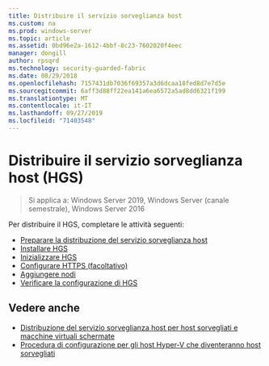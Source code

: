 ```yaml
---
title: Distribuire il servizio sorveglianza host
ms.custom: na
ms.prod: windows-server
ms.topic: article
ms.assetid: 0bd96e2a-1612-4bbf-8c23-7602020f4eec
manager: dongill
author: rpsqrd
ms.technology: security-guarded-fabric
ms.date: 08/29/2018
ms.openlocfilehash: 7157431db7036f69357a3d6dcaa18fed8d7e7d5e
ms.sourcegitcommit: 6aff3d88ff22ea141a6ea6572a5ad8dd6321f199
ms.translationtype: MT
ms.contentlocale: it-IT
ms.lasthandoff: 09/27/2019
ms.locfileid: "71403548"
---
```

# <a name="deploy-the-host-guardian-service-hgs"></a>Distribuire il servizio sorveglianza host (HGS)

>Si applica a: Windows Server 2019, Windows Server (canale semestrale), Windows Server 2016


Per distribuire il HGS, completare le attività seguenti:

- [Preparare la distribuzione del servizio sorveglianza host](guarded-fabric-prepare-for-hgs.md)
- [Installare HGS](guarded-fabric-choose-where-to-install-hgs.md)
- [Inizializzare HGS](guarded-fabric-initialize-hgs.md)
- [Configurare HTTPS (facoltativo)](guarded-fabric-configure-hgs-https.md)
- [Aggiungere nodi](guarded-fabric-configure-additional-hgs-nodes.md)
- [Verificare la configurazione di HGS](guarded-fabric-verify-hgs-configuration.md)

## <a name="see-also"></a>Vedere anche

- [Distribuzione del servizio sorveglianza host per host sorvegliati e macchine virtuali schermate](guarded-fabric-deploying-hgs-overview.md)
- [Procedura di configurazione per gli host Hyper-V che diventeranno host sorvegliati](guarded-fabric-configure-hgs-with-authorized-hyper-v-hosts.md)
